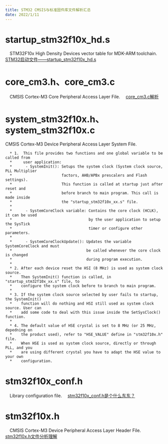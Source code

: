 ```yaml
---
title: STM32 CMSIS与标准固件库文件解析汇总
date: 2022/1/11
---
```


# startup_stm32f10x_hd.s

&#8194;&#8194;STM32F10x High Density Devices vector table for MDK-ARM toolchain. 
&#8194;&#8194;[STM32启动文件——startup_stm32f10x_hd.s](https://blog.csdn.net/wqx521/article/details/50925553)

# core_cm3.h、core_cm3.c

&#8194;&#8194;CMSIS Cortex-M3 Core Peripheral Access Layer File.
&#8194;&#8194;[core_cm3.c解析]( https://blog.csdn.net/fuyunliushuizjf/article/details/42389171)

# system_stm32f10x.h、system_stm32f10x.c

CMSIS Cortex-M3 Device Peripheral Access Layer System File.

```
  * 1.  This file provides two functions and one global variable to be called from 
  *     user application:
  *      - SystemInit(): Setups the system clock (System clock source, PLL Multiplier
  *                      factors, AHB/APBx prescalers and Flash settings). 
  *                      This function is called at startup just after reset and 
  *                      before branch to main program. This call is made inside
  *                      the "startup_stm32f10x_xx.s" file.
  *
  *      - SystemCoreClock variable: Contains the core clock (HCLK), it can be used
  *                                  by the user application to setup the SysTick 
  *                                  timer or configure other parameters.
  *                                     
  *      - SystemCoreClockUpdate(): Updates the variable SystemCoreClock and must
  *                                 be called whenever the core clock is changed
  *                                 during program execution.
  *
  * 2. After each device reset the HSI (8 MHz) is used as system clock source.
  *    Then SystemInit() function is called, in "startup_stm32f10x_xx.s" file, to
  *    configure the system clock before to branch to main program.
  *
  * 3. If the system clock source selected by user fails to startup, the SystemInit()
  *    function will do nothing and HSI still used as system clock source. User can 
  *    add some code to deal with this issue inside the SetSysClock() function.
  *
  * 4. The default value of HSE crystal is set to 8 MHz (or 25 MHz, depedning on
  *    the product used), refer to "HSE_VALUE" define in "stm32f10x.h" file. 
  *    When HSE is used as system clock source, directly or through PLL, and you
  *    are using different crystal you have to adapt the HSE value to your own
  *    configuration.
```

# stm32f10x_conf.h

&#8194;&#8194;Library configuration file.
&#8194;&#8194;[stm32f10x_conf.h是个什么东东？]( https://blog.csdn.net/tanguohua_666/article/details/88087309)

# stm32f10x.h

&#8194;&#8194;CMSIS Cortex-M3 Device Peripheral Access Layer Header File.
&#8194;&#8194;[stm32f10x.h文件分析理解](https://www.cnblogs.com/caihongsheng/p/3513279.html)
